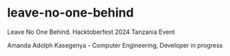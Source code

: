 # leave-no-one-behind
Leave No One Behind. Hacktoberfest 2024 Tanzania Event

Amanda Adolph Kasegenya - Computer Engineering, 
Developer in progress
